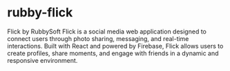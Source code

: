 # rubby-flick
Flick by RubbySoft Flick is a social media web application designed to connect users through photo sharing, messaging, and real-time interactions. Built with React and powered by Firebase, Flick allows users to create profiles, share moments, and engage with friends in a dynamic and responsive environment.

